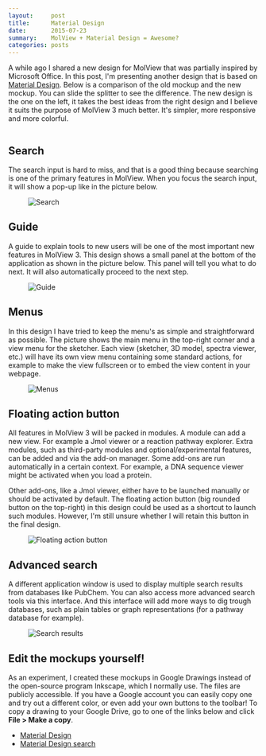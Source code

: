 ```yaml
---
layout:     post
title:      Material Design
date:       2015-07-23
summary:    MolView + Material Design = Awesome?
categories: posts
---
```


A while ago I shared a new design for MolView that was partially inspired by
Microsoft Office. In this post, I'm presenting another design that is based on
[Material Design](https://www.google.com/design/spec/material-design/introduction.html).
Below is a comparison of the old mockup and the new mockup. You can slide the
splitter to see the difference. The new design is the one on the left, it takes
the best ideas from the right design and I believe it suits the purpose of
MolView 3 much better. It's simpler, more responsive and more colorful.

<div class="image-slider">
	<img src="{{ site.url }}/img/mockups/3.0/classic/layout.png" alt="" />
	<div class="top-layer"><img src="{{ site.url }}/img/mockups/3.0/material/layout.png" alt="" /></div>
</div>

Search
-----
The search input is hard to miss, and that is a good thing because searching is
one of the primary features in MolView. When you focus the search input, it will
show a pop-up like in the picture below.

<figure>
	<img class="backdrop" src="{{ site.url }}/img/mockups/3.0/material/search.png" alt="Search">
</figure>

Guide
-----
A guide to explain tools to new users will be one of the most important new
features in MolView 3. This design shows a small panel at the bottom of the
application as shown in the picture below. This panel will tell you what to do
next. It will also automatically proceed to the next step.

<figure>
	<img class="backdrop" src="{{ site.url }}/img/mockups/3.0/material/guide.png" alt="Guide">
</figure>


Menus
-----
In this design I have tried to keep the menu's as simple and straightforward as
possible. The picture shows the main menu in the top-right corner and a view
menu for the sketcher. Each view (sketcher, 3D model, spectra viewer, etc.) will
have its own view menu containing some standard actions, for example to make
the view fullscreen or to embed the view content in your webpage.

<figure>
	<img class="backdrop" src="{{ site.url }}/img/mockups/3.0/material/menus.png" alt="Menus">
</figure>

Floating action button
----------------------
All features in MolView 3 will be packed in modules. A module can add a new
view. For example a Jmol viewer or a reaction pathway explorer. Extra modules,
such as third-party modules and optional/experimental features, can be added and
via the add-on manager. Some add-ons are run automatically in a certain context.
For example, a DNA sequence viewer might be activated when you load a protein.

Other add-ons, like a Jmol viewer, either have to be launched manually or
should be activated by default. The floating action button (big rounded button
on the top-right) in this design could be used as a shortcut to launch such
modules. However, I'm still unsure whether I will retain this button in the
final design.

<figure>
	<img class="backdrop" src="{{ site.url }}/img/mockups/3.0/material/fab.png" alt="Floating action button">
</figure>


Advanced search
---------------
A different application window is used to display multiple search results from
databases like PubChem. You can also access more advanced search tools via this
interface. And this interface will add more ways to dig trough databases, such
as plain tables or graph representations (for a pathway database for example).

<figure>
	<img class="backdrop" src="{{ site.url }}/img/mockups/3.0/material/search-results.png" alt="Search results">
</figure>

Edit the mockups yourself!
--------------------------
As an experiment, I created these mockups in Google Drawings instead of the
open-source program Inkscape, which I normally use. The files are publicly
accessible. If you have a Google account you can easily copy one and try out a
different color, or even add your own buttons to the toolbar! To copy a drawing
to your Google Drive, go to one of the links below and click **File > Make a copy**.

- [Material Design](https://docs.google.com/drawings/d/1snxt4GL7YGFi9e9fGVnRmXsuCcrP330G2hwxdvY4X_0/edit?usp=sharing)
- [Material Design search](https://docs.google.com/drawings/d/1T7vpMMewzCaAhw5CkAYoZgAi_nAXggqYyOapigEJQD0/edit?usp=sharing)
